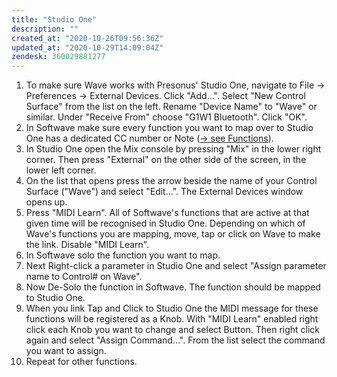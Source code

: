 ```yaml
---
title: "Studio One"
description: ""
created_at: "2020-10-26T09:56:36Z"
updated_at: "2020-10-29T14:09:04Z"
zendesk: 360029881277
---
```


1. To make sure Wave works with Presonus' Studio One, navigate to File → Preferences → External Devices. Click "Add...". Select "New Control Surface" from the list on the left. Rename "Device Name" to "Wave" or similar. Under "Receive From" choose "G1W1 Bluetooth". Click "OK".
2. In Softwave make sure every function you want to map over to Studio One has a dedicated CC number or Note ([→ see Functions](/wave-for-music/functions/tilt-pan-roll/)).
3. In Studio One open the Mix console by pressing "Mix" in the lower right corner. Then press "External" on the other side of the screen, in the lower left corner.
4. On the list that opens press the arrow beside the name of your Control Surface ("Wave") and select "Edit...". The External Devices window opens up.
5. Press "MIDI Learn". All of Softwave's functions that are active at that given time will be recognised in Studio One. Depending on which of Wave's functions you are mapping, move, tap or click on Wave to make the link. Disable "MIDI Learn".
6. In Softwave solo the function you want to map.
7. Next Right-click a parameter in Studio One and select "Assign parameter name to Control# on Wave".
8. Now De-Solo the function in Softwave. The function should be mapped to Studio One.
9. When you link Tap and Click to Studio One the MIDI message for these functions will be registered as a Knob. With "MIDI Learn" enabled right click each Knob you want to change and select Button. Then right click again and select "Assign Command...". From the list select the command you want to assign.
10. Repeat for other functions.
